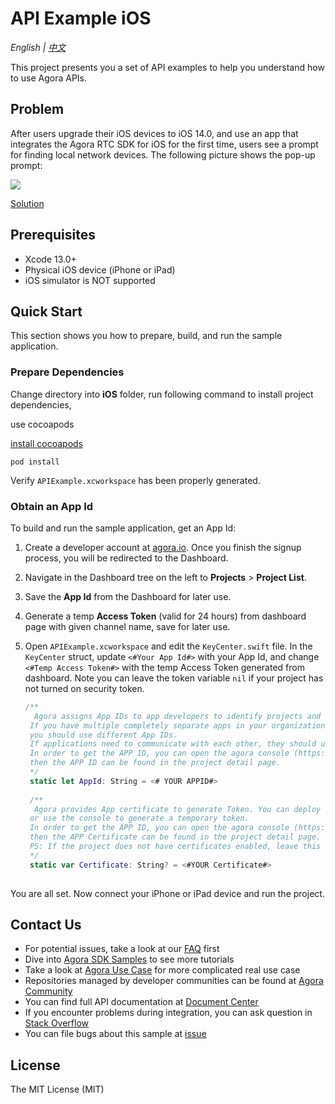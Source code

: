 # API Example iOS

*English | [中文](README.zh.md)*

This project presents you a set of API examples to help you understand how to use Agora APIs.

## Problem
After users upgrade their iOS devices to iOS 14.0, and use an app that integrates the Agora RTC SDK for iOS for the first time, users see a prompt for finding local network devices. The following picture shows the pop-up prompt:

![](../pictures/ios_14_privacy.png)

[Solution](https://docs.agora.io/en/help/integration-issues/local_network_privacy)

## Prerequisites

- Xcode 13.0+
- Physical iOS device (iPhone or iPad)
- iOS simulator is NOT supported

## Quick Start

This section shows you how to prepare, build, and run the sample application.

### Prepare Dependencies

Change directory into **iOS** folder, run following command to install project dependencies,

use cocoapods

[install cocoapods](http://t.zoukankan.com/lijiejoy-p-9680485.html)


```
pod install
```

Verify `APIExample.xcworkspace` has been properly generated.

### Obtain an App Id

To build and run the sample application, get an App Id:

1. Create a developer account at [agora.io](https://dashboard.agora.io/signin/). Once you finish the signup process, you will be redirected to the Dashboard.
2. Navigate in the Dashboard tree on the left to **Projects** > **Project List**.
3. Save the **App Id** from the Dashboard for later use.
4. Generate a temp **Access Token** (valid for 24 hours) from dashboard page with given channel name, save for later use.

5. Open `APIExample.xcworkspace` and edit the `KeyCenter.swift` file. In the `KeyCenter` struct, update `<#Your App Id#>` with your App Id, and change `<#Temp Access Token#>` with the temp Access Token generated from dashboard. Note you can leave the token variable `nil` if your project has not turned on security token.

    ``` Swift
    /**
      Agora assigns App IDs to app developers to identify projects and organizations.
     If you have multiple completely separate apps in your organization, for example built by different teams,
     you should use different App IDs.
     If applications need to communicate with each other, they should use the same App ID.
     In order to get the APP ID, you can open the agora console (https://console.agora.io/) to create a project,
     then the APP ID can be found in the project detail page.
     */
     static let AppId: String = <# YOUR APPID#>
     
     /**
      Agora provides App certificate to generate Token. You can deploy and generate a token on your server,
     or use the console to generate a temporary token.
     In order to get the APP ID, you can open the agora console (https://console.agora.io/) to create a project with the App Certificate enabled,
     then the APP Certificate can be found in the project detail page.
     PS: If the project does not have certificates enabled, leave this field blank.
     */
     static var Certificate: String? = <#YOUR Certificate#>
        
    ```

You are all set. Now connect your iPhone or iPad device and run the project.

## Contact Us

- For potential issues, take a look at our [FAQ](https://docs.agora.io/en/faq) first
- Dive into [Agora SDK Samples](https://github.com/AgoraIO) to see more tutorials
- Take a look at [Agora Use Case](https://github.com/AgoraIO-usecase) for more complicated real use case
- Repositories managed by developer communities can be found at [Agora Community](https://github.com/AgoraIO-Community)
- You can find full API documentation at [Document Center](https://docs.agora.io/en/)
- If you encounter problems during integration, you can ask question in [Stack Overflow](https://stackoverflow.com/questions/tagged/agora.io)
- You can file bugs about this sample at [issue](https://github.com/AgoraIO/Basic-Video-Call/issues)

## License

The MIT License (MIT)
